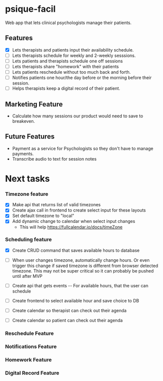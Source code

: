 # psique-facil
Web app that lets clinical psychologists manage their patients.

## Features
- [x] Lets therapists and patients input their availability schedule.
- [ ] Lets therapists schedule for weekly and 2-weekly sesssions.
- [ ] Lets patients and therapists schedule one off sessions
- [ ] Lets therapists share "homework" with their patients
- [ ] Lets patients reschedule without too much back and forth.
- [ ] Notifies patients one hour/the day before or the morning before their session.
- [ ] Helps therapists keep a digital record of their patient.

## Marketing Feature
* Calculate how many sessions our product would need to save to breakeven.

## Future Features
* Payment as a service for Psychologists so they don't have to manage payments.
* Transcribe audio to text for session notes


# Next tasks

### Timezone feature

- [x] Make api that returns list of valid timezones
- [x] Create ajax call in frontend to create select input for these layouts
- [x] Set default timezone to "local"
- [x] Add dynamic change to calendar when select input changes
  - This will help https://fullcalendar.io/docs/timeZone

### Scheduling feature

- [x] Create CRUD command that saves available hours to database
- [ ] When user changes timezone, automatically change hours. Or even trigger this change if saved timezone is different from browser detected timezone. This may not be super critical so it can probably be pushed until after MVP
- [ ] Create api that gets events -- For available hours, that the user can schedule
- [ ] Create frontend to select available hour and save choice to DB
- [ ] Create calendar so therapist can check out their agenda
- [ ] Create calendar so patient can check out their agenda


### Reschedule Feature
### Notifications Feature
### Homework Feature
### Digital Record Feature